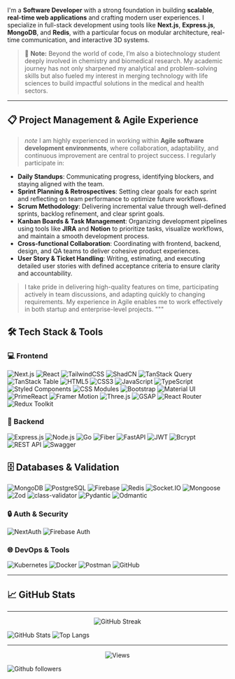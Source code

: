 I'm a **Software Developer** with a strong foundation in building **scalable**, **real-time web applications** and crafting modern user experiences. I specialize in full-stack development using tools like **Next.js**, **Express.js**, **MongoDB**, and **Redis**, with a particular focus on modular architecture, real-time communication, and interactive 3D systems.

> 🧩 **Note:** Beyond the world of code, I’m also a biotechnology student deeply involved in chemistry and biomedical research. My academic journey has not only sharpened my analytical and problem-solving skills but also fueled my interest in merging technology with life sciences to build impactful solutions in the medical and health sectors.

---

## 📋 Project Management & Agile Experience

> *note* I am highly experienced in working within **Agile software development environments**, where collaboration, adaptability, and continuous improvement are central to project success. I regularly participate in:

- **Daily Standups**: Communicating progress, identifying blockers, and staying aligned with the team.
- **Sprint Planning & Retrospectives**: Setting clear goals for each sprint and reflecting on team performance to optimize future workflows.
- **Scrum Methodology**: Delivering incremental value through well-defined sprints, backlog refinement, and clear sprint goals.
- **Kanban Boards & Task Management**: Organizing development pipelines using tools like **JIRA** and **Notion** to prioritize tasks, visualize workflows, and maintain a smooth development process.
- **Cross-functional Collaboration**: Coordinating with frontend, backend, design, and QA teams to deliver cohesive product experiences.
- **User Story & Ticket Handling**: Writing, estimating, and executing detailed user stories with defined acceptance criteria to ensure clarity and accountability.

> I take pride in delivering high-quality features on time, participating actively in team discussions, and adapting quickly to changing requirements. My experience in Agile enables me to work effectively in both startup and enterprise-level projects.
"""

## 🛠️ Tech Stack & Tools

### 💻 Frontend

![Next.js](https://img.shields.io/badge/Next.js-000000?style=for-the-badge&logo=nextdotjs&logoColor=white)
![React](https://img.shields.io/badge/React-61DAFB?style=for-the-badge&logo=react&logoColor=black)
![TailwindCSS](https://img.shields.io/badge/TailwindCSS-06B6D4?style=for-the-badge&logo=tailwindcss&logoColor=white)
![ShadCN](https://img.shields.io/badge/ShadCN-%2315222C?style=for-the-badge)
![TanStack Query](https://img.shields.io/badge/TanStack_Query-FF4154?style=for-the-badge)
![TanStack Table](https://img.shields.io/badge/TanStack_Table-00C853?style=for-the-badge)
![HTML5](https://img.shields.io/badge/HTML5-E34F26?style=for-the-badge&logo=html5&logoColor=white)
![CSS3](https://img.shields.io/badge/CSS3-1572B6?style=for-the-badge&logo=css3&logoColor=white)
![JavaScript](https://img.shields.io/badge/JavaScript-F7DF1E?style=for-the-badge&logo=javascript&logoColor=black)
![TypeScript](https://img.shields.io/badge/TypeScript-3178C6?style=for-the-badge&logo=typescript&logoColor=white)
![Styled Components](https://img.shields.io/badge/Styled--Components-DB7093?style=for-the-badge&logo=styled-components&logoColor=white)
![CSS Modules](https://img.shields.io/badge/CSS%20Modules-264de4?style=for-the-badge&logo=css3&logoColor=white)
![Bootstrap](https://img.shields.io/badge/Bootstrap-7952B3?style=for-the-badge&logo=bootstrap&logoColor=white)
![Material UI](https://img.shields.io/badge/Material_UI-007FFF?style=for-the-badge&logo=mui&logoColor=white)
![PrimeReact](https://img.shields.io/badge/PrimeReact-00BCD4?style=for-the-badge&logo=prime&logoColor=white)
![Framer Motion](https://img.shields.io/badge/Framer_Motion-E10098?style=for-the-badge&logo=framer&logoColor=white)
![Three.js](https://img.shields.io/badge/Three.js-000000?style=for-the-badge&logo=three.js&logoColor=white)
![GSAP](https://img.shields.io/badge/GSAP-88CE02?style=for-the-badge&logo=greensock&logoColor=black)
![React Router](https://img.shields.io/badge/React_Router-CA4245?style=for-the-badge&logo=reactrouter&logoColor=white)
![Redux Toolkit](https://img.shields.io/badge/Redux_Toolkit-764ABC?style=for-the-badge&logo=redux&logoColor=white)


### 🧠 Backend
![Express.js](https://img.shields.io/badge/Express.js-303030?style=for-the-badge&logo=express)
![Node.js](https://img.shields.io/badge/Node.js-339933?style=for-the-badge&logo=nodedotjs&logoColor=white)
![Go](https://img.shields.io/badge/Go-00ADD8?style=for-the-badge&logo=go&logoColor=white)
![Fiber](https://img.shields.io/badge/Fiber-00C7B7?style=for-the-badge&logo=fiber&logoColor=white)
![FastAPI](https://img.shields.io/badge/FastAPI-009688?style=for-the-badge&logo=fastapi&logoColor=white)
![JWT](https://img.shields.io/badge/JWT-000000?style=for-the-badge&logo=jsonwebtokens&logoColor=white)
![Bcrypt](https://img.shields.io/badge/Bcrypt-00BFA5?style=for-the-badge)
![REST API](https://img.shields.io/badge/REST_API-61DAFB?style=for-the-badge)
![Swagger](https://img.shields.io/badge/Swagger-85EA2D?style=for-the-badge&logo=swagger&logoColor=black)



## 🗄️ Databases & Validation

![MongoDB](https://img.shields.io/badge/MongoDB-4EA94B?style=for-the-badge&logo=mongodb&logoColor=white)
![PostgreSQL](https://img.shields.io/badge/PostgreSQL-336791?style=for-the-badge&logo=postgresql&logoColor=white)
![Firebase](https://img.shields.io/badge/Firebase-FFCA28?style=for-the-badge&logo=firebase&logoColor=black)
![Redis](https://img.shields.io/badge/Redis-DC382D?style=for-the-badge&logo=redis&logoColor=white)
![Socket.IO](https://img.shields.io/badge/Socket.IO-010101?style=for-the-badge&logo=socketdotio&logoColor=white)
![Mongoose](https://img.shields.io/badge/Mongoose-880000?style=for-the-badge)
![Zod](https://img.shields.io/badge/Zod-121212?style=for-the-badge)
![class-validator](https://img.shields.io/badge/class--validator-000000?style=for-the-badge)
![Pydantic](https://img.shields.io/badge/Pydantic-0A0A0A?style=for-the-badge)
![Odmantic](https://img.shields.io/badge/Odmantic-005571?style=for-the-badge)

### 🔒 Auth & Security
![NextAuth](https://img.shields.io/badge/NextAuth.js-222222?style=for-the-badge)
![Firebase Auth](https://img.shields.io/badge/Firebase_Auth-FFCA28?style=for-the-badge&logo=firebase&logoColor=black)


### 🌐 DevOps & Tools
![Kubernetes](https://img.shields.io/badge/Kubernetes-326CE5?style=for-the-badge&logo=kubernetes&logoColor=white)
![Docker](https://img.shields.io/badge/Docker-2496ED?style=for-the-badge&logo=docker&logoColor=white)
![Postman](https://img.shields.io/badge/Postman-FF6C37?style=for-the-badge&logo=postman&logoColor=white)
![GitHub](https://img.shields.io/badge/GitHub-181717?style=for-the-badge&logo=github&logoColor=white)

---


## 📈 GitHub Stats

---

<div align="center">

  <img src="https://github-readme-streak-stats.herokuapp.com/?user=omsmir&theme=black-ice&hide_border=true&stroke=0000&background=060A0CD0" alt="GitHub Streak"/>

</div>

![GitHub Stats](https://github-readme-stats.vercel.app/api?username=omsmir&show_icons=true&theme=radical)
![Top Langs](https://github-readme-stats.vercel.app/api/top-langs/?username=omsmir&layout=compact&theme=radical)

---

<div align="center">
  
![Views](https://komarev.com/ghpvc/?username=Omsmir-h&label=Profile+Views:)
  
</div>

<p align="left">

![Github followers](https://img.shields.io/github/followers/omsmir?logo=github&style=for-the-badge&color=3382ed&labelColor=1c1917)

</p>

<br>
